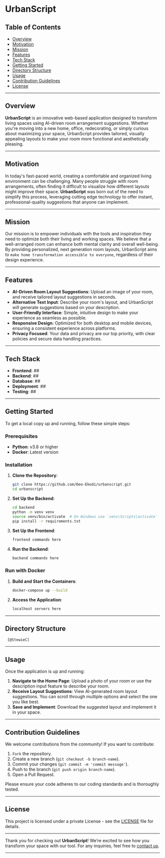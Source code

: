 # **UrbanScript**

## **Table of Contents**
- [Overview](#overview)
- [Motivation](#motivation)
- [Mission](#mission)
- [Features](#features)
- [Tech Stack](#tech-stack)
- [Getting Started](#getting-started)
- [Directory Structure](#directory-structure)
- [Usage](#usage)
- [Contribution Guidelines](#contribution-guidelines)
- [License](#license)

---


## **Overview**

**UrbanScript** is an innovative web-based application designed to transform living spaces using AI-driven room arrangement suggestions. Whether you're moving into a new home, office, redecorating, or simply curious about maximizing your space, UrbanScript provides tailored, visually appealing layouts to make your room more functional and aesthetically pleasing.

---

## **Motivation**

In today's fast-paced world, creating a comfortable and organized living environment can be challenging. Many people struggle with room arrangements, often finding it difficult to visualize how different layouts might improve their space. **UrbanScript** was born out of the need to simplify this process, leveraging cutting edge technology to offer instant, professional-quality suggestions that anyone can implement.

---

## **Mission**

Our mission is to empower individuals with the tools and inspiration they need to optimize both their living and working spaces. We believe that a well-arranged room can enhance both mental clarity and overall well-being. By providing personalized, next generation room layouts, UrbanScript aims to ``make home transformation accessible to everyone``, regardless of their design experience.

---

## **Features**

- **AI-Driven Room Layout Suggestions**: Upload an image of your room, and receive tailored layout suggestions in seconds.
- **Alternative Text Input**: Describe your room's layout, and UrbanScript will generate suggestions based on your description.
- **User-Friendly Interface**: Simple, intuitive design to make your experience as seamless as possible.
- **Responsive Design**: Optimized for both desktop and mobile devices, ensuring a consistent experience across platforms.
- **Privacy Focused**: Your data and privacy are our top priority, with clear policies and secure data handling practices.

---

## **Tech Stack**

- **Frontend**: ##
- **Backend**: ##
- **Database**: ##
- **Deployment**: ##
- **Testing**: ##

---

## **Getting Started**

To get a local copy up and running, follow these simple steps:

### **Prerequisites**

- **Python**: v3.8 or higher
- **Docker**: Latest version

### **Installation**

1. **Clone the Repository**:
   ```bash
   git clone https://github.com/Deo-Ekodi/urbanscript.git
   cd urbanscript
   ```

2. **Set Up the Backend**:
   ```bash
   cd backend
   python -m venv venv
   source venv/bin/activate  # On Windows use `venv\Scripts\activate`
   pip install -r requirements.txt
   ```

3. **Set Up the Frontend**:
   ```bash
   frontend commands here
   ```

4. **Run the Backend**:
   ```bash
   backend commands here
   ```

### **Run with Docker**

1. **Build and Start the Containers**:
   ```bash
   docker-compose up --build
   ```

2. **Access the Application**:
   ```bash
   localhost servers here
   ```

---

## **Directory Structure**

```plaintext
 [@StewieC]
```

---

## **Usage**

Once the application is up and running:

1. **Navigate to the Home Page**: Upload a photo of your room or use the description input feature to describe your room.
2. **Receive Layout Suggestions**: View AI-generated room layout suggestions. You can scroll through multiple options and select the one you like best.
3. **Save and Implement**: Download the suggested layout and implement it in your space.

---

## **Contribution Guidelines**

We welcome contributions from the community! If you want to contribute:

1. ``Fork`` the repository.
2. Create a new branch (`git checkout -b branch-name`).
3. Commit your changes (`git commit -m 'commit message'`).
4. Push to the branch (`git push origin branch-name`).
5. Open a Pull Request.

Please ensure your code adheres to our coding standards and is thoroughly tested.

---

## **License**

This project is licensed under a private License - see the [LICENSE](LICENSE) file for details.

---

Thank you for checking out **UrbanScript**! We’re excited to see how you transform your space with our tool. For any inquiries, feel free to [contact us](mailto:deoekodi@gmail.com).

--- 